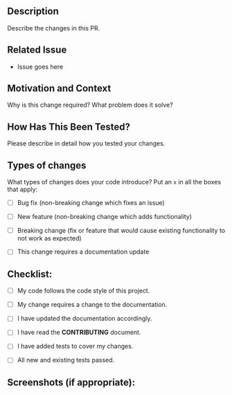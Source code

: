 ## Description

Describe the changes in this PR.

## Related Issue

- Issue goes here

## Motivation and Context

Why is this change required? What problem does it solve?

## How Has This Been Tested?

Please describe in detail how you tested your changes.

## Types of changes

What types of changes does your code introduce? Put an `x` in all the boxes that apply:

- [ ] Bug fix (non-breaking change which fixes an issue)

- [ ] New feature (non-breaking change which adds functionality)

- [ ] Breaking change (fix or feature that would cause existing functionality to not work as expected)

- [ ] This change requires a documentation update

## Checklist:

- [ ] My code follows the code style of this project.

- [ ] My change requires a change to the documentation.

- [ ] I have updated the documentation accordingly.

- [ ] I have read the **CONTRIBUTING** document.

- [ ] I have added tests to cover my changes.

- [ ] All new and existing tests passed.

## Screenshots (if appropriate):
